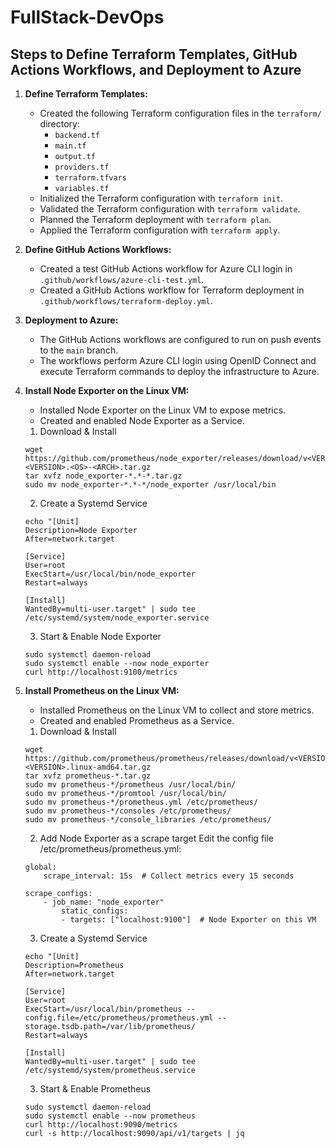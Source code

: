# FullStack-DevOps

## Steps to Define Terraform Templates, GitHub Actions Workflows, and Deployment to Azure

1. **Define Terraform Templates:**
    - Created the following Terraform configuration files in the `terraform/` directory:
        - `backend.tf`
        - `main.tf`
        - `output.tf`
        - `providers.tf`
        - `terraform.tfvars`
        - `variables.tf`
    - Initialized the Terraform configuration with `terraform init`.
    - Validated the Terraform configuration with `terraform validate`.
    - Planned the Terraform deployment with `terraform plan`.
    - Applied the Terraform configuration with `terraform apply`.

2. **Define GitHub Actions Workflows:**
    - Created a test GitHub Actions workflow for Azure CLI login in `.github/workflows/azure-cli-test.yml`.
    - Created a GitHub Actions workflow for Terraform deployment in `.github/workflows/terraform-deploy.yml`.

3. **Deployment to Azure:**
    - The GitHub Actions workflows are configured to run on push events to the `main` branch.
    - The workflows perform Azure CLI login using OpenID Connect and execute Terraform commands to deploy the infrastructure to Azure.

4. **Install Node Exporter on the Linux VM:**
    - Installed Node Exporter on the Linux VM to expose metrics.
    - Created and enabled Node Exporter as a Service.

    1. Download & Install
    ```
    wget https://github.com/prometheus/node_exporter/releases/download/v<VERSION>/node_exporter-<VERSION>.<OS>-<ARCH>.tar.gz
    tar xvfz node_exporter-*.*-*.tar.gz
    sudo mv node_exporter-*.*-*/node_exporter /usr/local/bin
    ```
    2. Create a Systemd Service
    ```
    echo "[Unit]
    Description=Node Exporter
    After=network.target

    [Service]
    User=root
    ExecStart=/usr/local/bin/node_exporter
    Restart=always

    [Install]
    WantedBy=multi-user.target" | sudo tee /etc/systemd/system/node_exporter.service
    ```
    3. Start & Enable Node Exporter
    ```
    sudo systemctl daemon-reload
    sudo systemctl enable --now node_exporter
    curl http://localhost:9100/metrics
    ```

5. **Install Prometheus on the Linux VM:**
    - Installed Prometheus on the Linux VM to collect and store metrics.
    - Created and enabled Prometheus as a Service.

    1. Download & Install
    ```
    wget https://github.com/prometheus/prometheus/releases/download/v<VERSION>/prometheus-<VERSION>.linux-amd64.tar.gz
    tar xvfz prometheus-*.tar.gz
    sudo mv prometheus-*/prometheus /usr/local/bin/
    sudo mv prometheus-*/promtool /usr/local/bin/
    sudo mv prometheus-*/prometheus.yml /etc/prometheus/
    sudo mv prometheus-*/consoles /etc/prometheus/
    sudo mv prometheus-*/console_libraries /etc/prometheus/
    ```
    2. Add Node Exporter as a scrape target
    Edit the config file /etc/prometheus/prometheus.yml:
    ```
    global:
        scrape_interval: 15s  # Collect metrics every 15 seconds

    scrape_configs:
        - job_name: "node_exporter"
            static_configs:
            - targets: ["localhost:9100"]  # Node Exporter on this VM

    ```
    3. Create a Systemd Service
    ```
    echo "[Unit]
    Description=Prometheus
    After=network.target

    [Service]
    User=root
    ExecStart=/usr/local/bin/prometheus --config.file=/etc/prometheus/prometheus.yml --storage.tsdb.path=/var/lib/prometheus/
    Restart=always

    [Install]
    WantedBy=multi-user.target" | sudo tee /etc/systemd/system/prometheus.service
    ```
    3. Start & Enable Prometheus
    ```
    sudo systemctl daemon-reload
    sudo systemctl enable --now prometheus
    curl http://localhost:9090/metrics
    curl -s http://localhost:9090/api/v1/targets | jq
    ```
